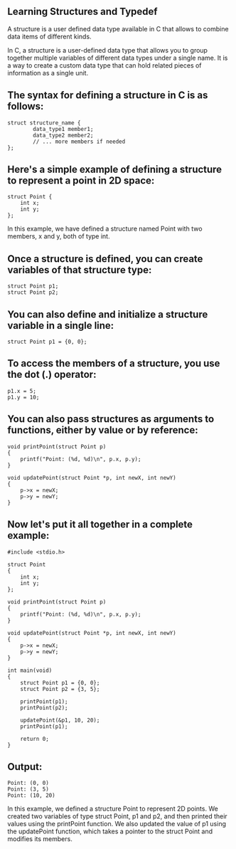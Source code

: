 ## Learning Structures and Typedef
A structure is a user defined data type available in C that allows to combine data items of different kinds.

In C, a structure is a user-defined data type that allows you to group together multiple variables of different data types under a single name. It is a way to create a custom data type that can hold related pieces of information as a single unit.

## The syntax for defining a structure in C is as follows:

	struct structure_name {
    		data_type1 member1;
    		data_type2 member2;
    		// ... more members if needed
	};
## Here's a simple example of defining a structure to represent a point in 2D space:


	struct Point {
	    int x;
	    int y;
	};

In this example, we have defined a structure named Point with two members, x and y, both of type int.

## Once a structure is defined, you can create variables of that structure type:

	struct Point p1;
	struct Point p2;

## You can also define and initialize a structure variable in a single line:

	struct Point p1 = {0, 0};

## To access the members of a structure, you use the dot (.) operator:

	p1.x = 5;
	p1.y = 10;

## You can also pass structures as arguments to functions, either by value or by reference:

	void printPoint(struct Point p) 
	{
	    printf("Point: (%d, %d)\n", p.x, p.y);
	}

	void updatePoint(struct Point *p, int newX, int newY) 
	{
	    p->x = newX;
	    p->y = newY;
	}

## Now let's put it all together in a complete example:

	#include <stdio.h>

	struct Point 
	{
		int x;
		int y;
	};

	void printPoint(struct Point p) 
	{
		printf("Point: (%d, %d)\n", p.x, p.y);
	}

	void updatePoint(struct Point *p, int newX, int newY) 
	{
		p->x = newX;
		p->y = newY;
	}

	int main(void) 
	{
		struct Point p1 = {0, 0};
		struct Point p2 = {3, 5};

		printPoint(p1);
		printPoint(p2);

		updatePoint(&p1, 10, 20);
		printPoint(p1);

		return 0;
	}

## Output:

	Point: (0, 0)
	Point: (3, 5)
	Point: (10, 20)

In this example, we defined a structure Point to represent 2D points. We created two variables of type struct Point, p1 and p2, and then printed their values using the printPoint function. We also updated the value of p1 using the updatePoint function, which takes a pointer to the struct Point and modifies its members.
